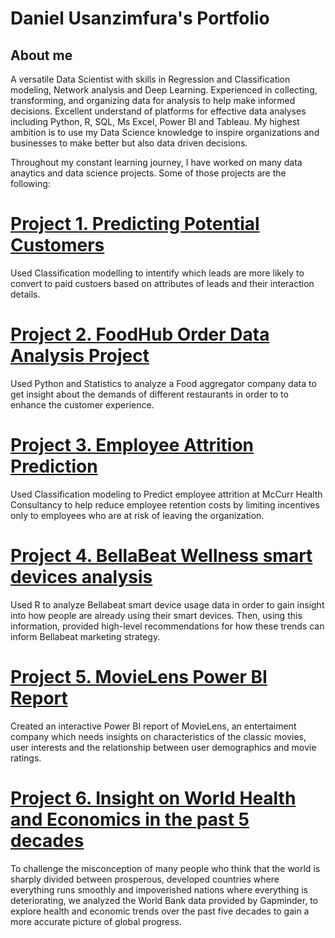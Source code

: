 # Daniel Usanzimfura's Portfolio
## About me 
A versatile Data Scientist with skills in Regression and Classification modeling, Network analysis and Deep Learning. Experienced in collecting, transforming, and organizing data for analysis to help make informed decisions. Excellent understand of platforms for effective data analyses including Python, R, SQL, Ms Excel,  Power BI and Tableau.
My highest ambition is to use my Data Science knowledge to inspire organizations and businesses to make better but also data driven decisions. 

Throughout my constant learning journey, I have worked on many data anaytics and data science projects. Some of those projects are the following:

# [Project 1. Predicting Potential Customers ](https://github.com/Usanzimfura/Danny-Portofolio/blob/main/Potential_Customers_Prediction.ipynb)
Used Classification modelling to intentify which leads are more likely to convert to paid custoers based on attributes of leads and their interaction details.

# [Project 2. FoodHub Order Data Analysis Project](https://github.com/Usanzimfura/Danny-Portofolio/blob/main/Employee_Attrition_Prediction.ipynb)
Used Python and Statistics to analyze a Food aggregator company data to get insight about the demands of different restaurants in order to to enhance the customer experience.

# [Project 3. Employee Attrition Prediction](https://github.com/Usanzimfura/Danny-Portofolio/blob/main/Employee_Attrition_Prediction.ipynb)
Used Classification modeling to Predict employee attrition at McCurr Health Consultancy to help reduce employee retention costs by limiting incentives only to employees who are at risk of leaving the organization.

# [Project 4. BellaBeat Wellness smart devices analysis](https://www.kaggle.com/code/udanny/bellabeat-capstone-google-analytics-certificate)
Used R to analyze Bellabeat smart device usage data in order to gain insight into how people are already using their smart devices. Then, using this information, provided high-level recommendations for how these trends can inform Bellabeat marketing strategy.

# [Project 5. MovieLens Power BI Report](https://app.powerbi.com/view?r=eyJrIjoiYTY3MjA4OGMtYTEzMi00N2E1LWJjYjYtYWZmMTE5ZTZiNWZkIiwidCI6ImUyOTM5MDk5LWQ4OTQtNGQ3MC1iNjFlLTdiYTgzMWRjN2RkYSJ9&pageName=ReportSection)
Created an interactive Power BI report of MovieLens, an entertaiment company which needs insights on characteristics of the classic movies, user interests and the relationship between user demographics and movie ratings. 

# [Project 6. Insight on World Health and Economics in the past 5 decades](https://www.kaggle.com/code/udanny/insight-on-world-health-and-economics)
 To challenge the misconception of many people who think that the world is sharply divided between prosperous, developed countries where everything runs smoothly and impoverished nations where everything is deteriorating, we analyzed the World Bank data provided by Gapminder, to explore health and economic trends over the past five decades to gain a more accurate picture of global progress.

